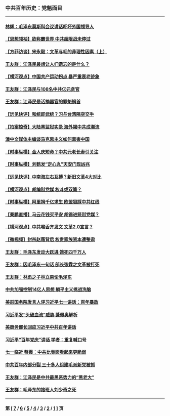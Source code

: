 ### 中共百年历史：党魁面目
---
#### [林辉：毛泽东莫斯科会议讲话吓坏外国领导人](../../pages/nf1176107/n13917931.md?04180430) 
#### [【思想领袖】欲称霸世界 中共超限战未停过](../../pages/nf1176107/n13745142.md?04180430) 
#### [【方菲访谈】宋永毅：文革与毛的非理性因素（上）](../../pages/nf1176107/n13469956.md?04180430) 
#### [王友群：江泽民最想让人们遗忘的是什么？](../../pages/nf1176107/n13408949.md?04180430) 
#### [【横河观点】中国共产运动拐点 暴严重衰老迹象](../../pages/nf1176107/n13388333.md?04180430) 
#### [王友群：江泽民与108名中共亿元贪官](../../pages/nf1176107/n13352358.md?04180430) 
#### [王友群：江泽民是活摘器官的罪魁祸首](../../pages/nf1176107/n13336903.md?04180430) 
#### [【远见快评】和统即武统？习与台湾隔空交手](../../pages/nf1176107/n13297739.md?04180430) 
#### [【拍案惊奇】大陆黑监狱实录 海外揭中共成潮流](../../pages/nf1176107/n13288853.md?04180430) 
#### [澳中文媒体主编谈马克思主义如何毒害中国](../../pages/nf1176107/n13257387.md?04180430) 
#### [【时事纵横】金人庆短命？中共元老长寿引关注](../../pages/nf1176107/n13217934.md?04180430) 
#### [【时事纵横】刘鹤发“定心丸”天安门现凶兆](../../pages/nf1176107/n13215416.md?04180430) 
#### [【远见快评】中南海左右互搏？新旧文革4大对比](../../pages/nf1176107/n13214745.md?04180430) 
#### [【横河观点】胡编怼党媒 权斗或双簧？](../../pages/nf1176107/n13210864.md?04180430) 
#### [【时事纵横】阿里捐千亿求生 欧盟狠踩中共红线](../../pages/nf1176107/n13206431.md?04180430) 
#### [【秦鹏直播】马云花钱买平安 胡锡进怒怼党媒？](../../pages/nf1176107/n13206392.md?04180430) 
#### [【横河观点】中共喉舌齐发文 文革2.0宣言？](../../pages/nf1176107/n13201248.md?04180430) 
#### [【微视频】封杀赵薇背后 权贵家族资本遭整肃](../../pages/nf1176107/n13197798.md?04180430) 
#### [王友群：毛泽东发动大跃进 饿死四千万人](../../pages/nf1176107/n13177158.md?04180430) 
#### [王友群：因毛泽东一句话 部长张霖之文革被打死](../../pages/nf1176107/n13161711.md?04180430) 
#### [王友群：林彪之子林立果论毛泽东](../../pages/nf1176107/n13128622.md?04180430) 
#### [中共加强控制14亿人思想 躺平主义挑战洗脑](../../pages/nf1176107/n13094299.md?04180430) 
#### [美前国务院发言人评习近平七一讲话：百年暴政](../../pages/nf1176107/n13066986.md?04180430) 
#### [习近平发“头破血流”威胁 蓬佩奥解析](../../pages/nf1176107/n13063604.md?04180430) 
#### [美商务部长回应习近平中共百年讲话](../../pages/nf1176107/n13062903.md?04180430) 
#### [习近平“百年党庆”讲话 学者：重复喊口号](../../pages/nf1176107/n13061411.md?04180430) 
#### [七一临近 蔡霞：中共比表面看起来更脆弱](../../pages/nf1176107/n13056418.md?04180430) 
#### [中共百年内部分裂 三十多人组建毛派新党被抓](../../pages/nf1176107/n13044023.md?04180430) 
#### [王友群：江泽民是中共最黑恶势力的“黑老大”](../../pages/nf1176107/n13022180.md?04180430) 
#### [王友群：毛泽东的接班人刘少奇之死](../../pages/nf1176107/n12991772.md?04180430) 

---
#### 第 [ [7](./7.md?04180430) / [6](./6.md?04180430) / [5](./5.md?04180430) / [4](./4.md?04180430) / [3](./3.md?04180430) / [2](./2.md?04180430) / [1](./1.md?04180430) ] 页

